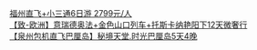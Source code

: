   
[福州直飞+小三通6日游 2799元/人](http://www.dianyue.me/archives/473/ijl4jlwtn9un5hjx/)  
[【致-欧洲】意瑞德奥法+金色山口列车+托斯卡纳艳阳下12天微奢行](http://www.dianyue.me/archives/505/n07wzj2l9cpvp22l/)  
[【泉州包机直飞巴厘岛】秘境天堂.时光巴厘岛5天4晚](http://www.dianyue.me/archives/446/6woruz6lzzagbh8l/)